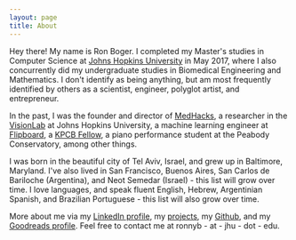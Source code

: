 ```yaml
---
layout: page
title: About
---
```


Hey there! My name is Ron Boger. I completed my Master's studies in Computer Science at [Johns Hopkins University](http://jhu.edu) in May 2017, where I also concurrently did my undergraduate studies in Biomedical Engineering and Mathematics. I don't identify as being anything, but am most frequently identified by others as a scientist, engineer, polyglot artist, and entrepreneur.

In the past, I was the founder and director of [MedHacks](http://medhacks.org), a researcher in the [VisionLab](http://vision.jhu.edu) at Johns Hopkins University, a machine learning engineer at [Flipboard](http://about.flipboard.com), a [KPCB Fellow](http://kpcbfellows.com), a piano performance student at the Peabody Conservatory, among other things.

I was born in the beautiful city of Tel Aviv, Israel, and grew up in Baltimore, Maryland. I've also lived in San Francisco, Buenos Aires, San Carlos de Bariloche (Argentina), and Neot Semedar (Israel) - this list will grow over time. I love languages, and speak fluent English, Hebrew, Argentinian Spanish, and Brazilian Portuguese - this list will also grow over time.

More about me via my [LinkedIn profile](http://www.linkedin.com/in/ronboger), my [projects](/projects), my [Github](https://github.com/ronnyb29/), and my [Goodreads profile](https://www.goodreads.com/user/show/69825193-ron-boger). Feel free to contact me at ronnyb - at - jhu - dot - edu.

<!-- On the side, I'm really interested in the below areas - if they're things you like to chat about, drop me a line! -->

<!-- ## Timeline, for context: -->
<!-- - 1995: Born in Tel Aviv, Israel. -->
<!-- - 1998: First moved to Baltimore, MD. -->
<!-- - 2001: Initial plans to move back permanently to Tel Aviv were delayed, but "only temporarily". -->
<!-- - 2003: Started playing the piano, received first lesson as my 8th birthday present. -->
<!-- - 2004: Last of Israeli friends in my neighborhood in Baltimore returned to Israel.  -->
<!-- - 2007: Expanded musical ability to guitar and singing. -->
<!-- - 2009: In high school, worked as a neuroscience researcher at the Kennedy Krieger Institute at Johns Hopkins Hospital. Realized I wanted to combine sciences and technology to try to make change at the worldwide level. Previously wanted to be a neurosurgeon.
- 2012: Taught myself chess, reached 1500 rating within 3 months, won a few tournaments.
- 2013: Accepted offer of admission to the Biomedical Engineering program at Johns Hopkins University, chosen over returning to Israel to join the army. Graduated as valedictorian of high school (for whatever that's worth...), started freshman year at JHU. Became a US citizen.
- 2014: Wanted to drop out of JHU, ended up taking 2x a regular course load. Went to CES and took an interest in computer science and programming computers. Decided to start MedHacks and started to learn to lead. Took first graduate level course, in computer vision.
- 2015: Made it to the crazy world of Silicon Valley. Pulled off the first MedHacks. Accepted into Masters program for Computer Science at JHU. Did lots of musical theater.  -->
<!-- On the darker side, was fired as a RA mid-semester and lived on couches of friends, effectively homeless, for the remainder of the year. -->
<!-- - 2016: Lived on Kibbutz Neot Semedar for a month. Started reading voraciously. Began MS program in Computer Science, and later research in the Vision and Learning Lab at JHU. Returned to San Francisco as a KPCB Fellow. Accepted to piano study at Peabody Conservatory.
- 2017: Graduated MS and BS in May 2017. Began practicing Vipassana meditation seriously. Lived a good portion of the year in Argentina, became fluent in Argentinian Spanish.  -->
<!-- - 2018: Also became an advanced Brazilian Portuguese speaker and in general found a love for language.  -->

